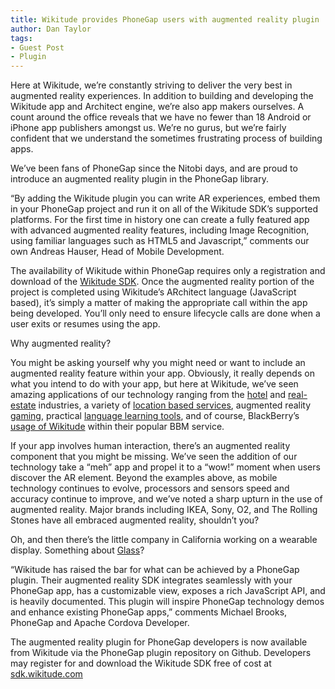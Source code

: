 ```yaml
---
title: Wikitude provides PhoneGap users with augmented reality plugin
author: Dan Taylor
tags:
- Guest Post
- Plugin
---
```


Here at Wikitude, we’re constantly striving to deliver the very best in augmented reality experiences. In addition to building and developing the Wikitude app and Architect engine, we’re also app makers ourselves.  A count around the office reveals that we have no fewer than 18 Android or iPhone app publishers amongst us. We’re no gurus, but we’re fairly confident that we understand the sometimes frustrating process of building apps.

We’ve been fans of PhoneGap since the Nitobi days, and are proud to introduce an augmented reality plugin in the PhoneGap library.

“By adding the Wikitude plugin you can write AR experiences, embed them in your PhoneGap project and run it on all of the Wikitude SDK’s supported platforms. For the first time in history one can create a fully featured app with advanced augmented reality features, including Image Recognition, using familiar languages such as HTML5 and Javascript,” comments our own Andreas Hauser, Head of Mobile Development.

The availability of Wikitude within PhoneGap requires only a registration and download of the [Wikitude SDK](http://www.wikitude.com/developer/sdk). Once the augmented reality portion of the project is completed using Wikitude’s ARchitect language (JavaScript based), it’s simply a matter of making the appropriate call within the app being developed.  You’ll only need to ensure lifecycle calls are done when a user exits or resumes using the app.

Why augmented reality?

You might be asking yourself why you might need or want to include an augmented reality feature within your app.  Obviously, it really depends on what you intend to do with your app, but here at Wikitude, we’ve seen amazing applications of our technology ranging from the [hotel](http://www.wikitude.com/showcases/hotelscom) and [real-estate](http://www.wikitude.com/showcases/active-website-augments-real-estate) industries, a variety of [location based services](http://www.wikitude.com/showcases/hangmessage-delivers-lbs-services-ar), augmented reality [gaming](http://www.wikitude.com/showcases/augmented-reality-games-with-team-vienna), practical [language learning tools](http://www.wikitude.com/showcases/pearson-langar-augmented-reality-language), and of course, BlackBerry’s [usage of Wikitude](http://www.wikitude.com/showcases/blackberry-messenger-augmented-reality) within their popular BBM service.

If your app involves human interaction, there’s an augmented reality component that you might be missing.  We’ve seen the addition of our technology take a “meh” app and propel it to a “wow!” moment when users discover the AR element.  Beyond the examples above, as mobile technology continues to evolve, processors and sensors speed and accuracy continue to improve, and we’ve noted a sharp upturn in the use of augmented reality.  Major brands including IKEA, Sony, O2, and The Rolling Stones have all embraced augmented reality, shouldn’t you?

Oh, and then there’s the little company in California working on a wearable display.  Something about [Glass](https://plus.google.com/+projectglass)?

“Wikitude has raised the bar for what can be achieved by a PhoneGap plugin. Their augmented reality SDK integrates seamlessly with your PhoneGap app, has a customizable view, exposes a rich JavaScript API, and is heavily documented. This plugin will inspire PhoneGap technology demos and enhance existing PhoneGap apps,” comments Michael Brooks, PhoneGap and Apache Cordova Developer.

The augmented reality plugin for PhoneGap developers is now available from Wikitude via the PhoneGap plugin repository on Github. Developers may register for and download the Wikitude SDK free of cost at [sdk.wikitude.com](http://www.wikitude.com/developer/sdk)